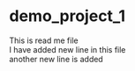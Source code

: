 # demo_project_1

This is read me file
</br>
 I have added new line in this file
 </br>
 another new line is added
